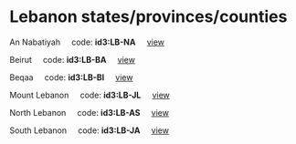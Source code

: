 # Lebanon states/provinces/counties
An Nabatiyah&nbsp;&nbsp;&nbsp;&nbsp;&nbsp;code: **id3:LB-NA**&nbsp;&nbsp;&nbsp;&nbsp;&nbsp;[view](../export/geojson/medium/id3/lb/na.geojson)&nbsp;&nbsp;&nbsp;&nbsp;&nbsp;


Beirut&nbsp;&nbsp;&nbsp;&nbsp;&nbsp;code: **id3:LB-BA**&nbsp;&nbsp;&nbsp;&nbsp;&nbsp;[view](../export/geojson/medium/id3/lb/ba.geojson)&nbsp;&nbsp;&nbsp;&nbsp;&nbsp;


Beqaa&nbsp;&nbsp;&nbsp;&nbsp;&nbsp;code: **id3:LB-BI**&nbsp;&nbsp;&nbsp;&nbsp;&nbsp;[view](../export/geojson/medium/id3/lb/bi.geojson)&nbsp;&nbsp;&nbsp;&nbsp;&nbsp;


Mount Lebanon&nbsp;&nbsp;&nbsp;&nbsp;&nbsp;code: **id3:LB-JL**&nbsp;&nbsp;&nbsp;&nbsp;&nbsp;[view](../export/geojson/medium/id3/lb/jl.geojson)&nbsp;&nbsp;&nbsp;&nbsp;&nbsp;


North Lebanon&nbsp;&nbsp;&nbsp;&nbsp;&nbsp;code: **id3:LB-AS**&nbsp;&nbsp;&nbsp;&nbsp;&nbsp;[view](../export/geojson/medium/id3/lb/as.geojson)&nbsp;&nbsp;&nbsp;&nbsp;&nbsp;


South Lebanon&nbsp;&nbsp;&nbsp;&nbsp;&nbsp;code: **id3:LB-JA**&nbsp;&nbsp;&nbsp;&nbsp;&nbsp;[view](../export/geojson/medium/id3/lb/ja.geojson)&nbsp;&nbsp;&nbsp;&nbsp;&nbsp;


